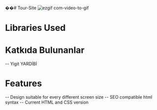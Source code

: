 ��#   T o u r - S i t e 
 ![ezgif com-video-to-gif](https://github.com/yigityardibi4/Tour-Site/assets/147426008/5f3538f6-9fa6-4430-9536-29f5ef4ed1bd)
# Libraries Used

# Katkıda Bulunanlar
-- Yigit YARDİBİ

# Features
-- Design suitable for every different screen size
-- SEO compatible html syntax
-- Current HTML and CSS version

